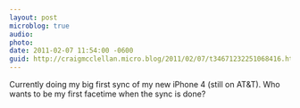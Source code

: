 ```yaml
---
layout: post
microblog: true
audio: 
photo: 
date: 2011-02-07 11:54:00 -0600
guid: http://craigmcclellan.micro.blog/2011/02/07/t34671232251068416.html
---
```

Currently doing my big first sync of my new iPhone 4 (still on AT&amp;T).  Who wants to be my first facetime when the sync is done?
